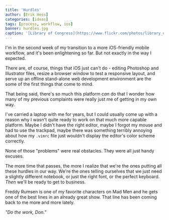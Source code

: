 ```yaml
---
title: 'Hurdles'
author: [Erik Hess]
categories: [ideas]
tags: [process, workflow, ios]
banner: hurdles.jpg
caption: '[Library of Congress](https://www.flickr.com/photos/library_of_congress/2163153783/)'
---
```


I'm in the second week of my transition to a more iOS-friendly mobile workflow, and it's been enlightening so far. But not exactly in the way I expected.

There are, of course, things that iOS just can't do - editing Photoshop and Illustrator files, resize a browser window to test a responsive layout, and serve up an offline stand-alone web development environment are the some of the first things that come to mind. 

That being said, there's so much this platform *can* do that I wonder how many of my previous complaints were really just me of getting in my own way.

I've carried a laptop with me for years, but I could usually come up with a reason why I wasn't quite ready to work on that much more capable platform. Maybe I didn't have the right editor, maybe I forgot my mouse and had to use the trackpad, maybe there was something terribly annoying about how my `.vimrc` file just wouldn't display the editor's color scheme correctly.

None of those "problems" were real obstacles. They were all just handy excuses.

The more time that passes, the more I realize that we're the ones putting all these hurdles in our way. We're the ones telling ourselves that we just need a slightly different notebook, or just the right font, or the perfect keyboard. *Then* we'll be ready to get to business.

Freddy Rumsen is one of my favorite characters on Mad Men and he gets one of the best lines in an already great show. That line has been coming back to me more and more lately. 

*"Do the work, Don."*

